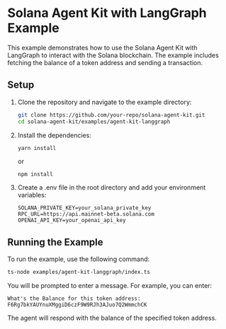 # Solana Agent Kit with LangGraph Example

This example demonstrates how to use the Solana Agent Kit with LangGraph to interact with the Solana blockchain. The example includes fetching the balance of a token address and sending a transaction.

## Setup

1. Clone the repository and navigate to the example directory:

   ```sh
   git clone https://github.com/your-repo/solana-agent-kit.git
   cd solana-agent-kit/examples/agent-kit-langgraph
   ```
2. Install the dependencies:
    ```bash
    yarn install
    ``` 
    or
    ```
    npm install
    ```
3. Create a .env file in the root directory and add your environment variables:
    ```
    SOLANA_PRIVATE_KEY=your_solana_private_key
    RPC_URL=https://api.mainnet-beta.solana.com
    OPENAI_API_KEY=your_openai_api_key
    ```
## Running the Example
To run the example, use the following command:
```bash
ts-node examples/agent-kit-langgraph/index.ts
```
You will be prompted to enter a message. For example, you can enter:
```
What's the Balance for this token address: F6Rg7bkYAUYnuXMggiD6czF9W9RJh3AJuo7Q2WmmchCK
```
The agent will respond with the balance of the specified token address.